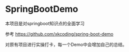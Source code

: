 # SpringBootDemo

本项目是对springboot知识点的全面学习

参考 https://github.com/xkcoding/spring-boot-demo

对原有项目进行实操打卡，每一个Demo中会增加自己的总结。
